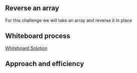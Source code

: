 ## Reverse an array
For this challenge we will take an array and reverse it in place

## Whiteboard process
[Whiteboard Solution](https://cody576851.invisionapp.com/freehand/Untitled-EusroQnhz?dsid_h=b94dce5499e777f42d4df5cd9fd2ff7baf5a0f2d090a81f98aa116f3bc57f65f&uid_h=4cddbe9cb68e9077a35b6741aa4e7f7705d48e77f04b0a62eaecdd172b4c14f7)

## Approach and efficiency
